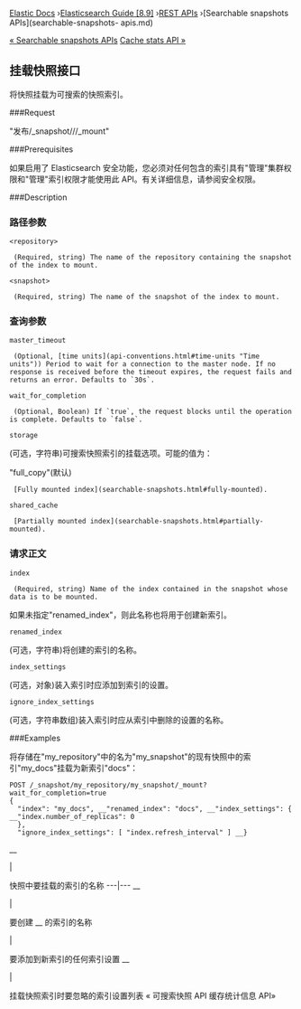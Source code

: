

[Elastic Docs](/guide/) ›[Elasticsearch Guide [8.9]](index.md) ›[REST
APIs](rest-apis.md) ›[Searchable snapshots APIs](searchable-snapshots-
apis.md)

[« Searchable snapshots APIs](searchable-snapshots-apis.md) [Cache stats API
»](searchable-snapshots-api-cache-stats.md)

## 挂载快照接口

将快照挂载为可搜索的快照索引。

###Request

"发布/_snapshot/<repository>/<snapshot>/_mount"

###Prerequisites

如果启用了 Elasticsearch 安全功能，您必须对任何包含的索引具有"管理"集群权限和"管理"索引权限才能使用此 API。有关详细信息，请参阅安全权限。

###Description

### 路径参数

`<repository>`

     (Required, string) The name of the repository containing the snapshot of the index to mount. 
`<snapshot>`

     (Required, string) The name of the snapshot of the index to mount. 

### 查询参数

`master_timeout`

     (Optional, [time units](api-conventions.html#time-units "Time units")) Period to wait for a connection to the master node. If no response is received before the timeout expires, the request fails and returns an error. Defaults to `30s`. 
`wait_for_completion`

     (Optional, Boolean) If `true`, the request blocks until the operation is complete. Defaults to `false`. 
`storage`

    

(可选，字符串)可搜索快照索引的挂载选项。可能的值为：

"full_copy"(默认)

     [Fully mounted index](searchable-snapshots.html#fully-mounted). 
`shared_cache`

     [Partially mounted index](searchable-snapshots.html#partially-mounted). 

### 请求正文

`index`

     (Required, string) Name of the index contained in the snapshot whose data is to be mounted. 

如果未指定"renamed_index"，则此名称也将用于创建新索引。

`renamed_index`

    

(可选，字符串)将创建的索引的名称。

`index_settings`

    

(可选，对象)装入索引时应添加到索引的设置。

`ignore_index_settings`

    

(可选，字符串数组)装入索引时应从索引中删除的设置的名称。

###Examples

将存储在"my_repository"中的名为"my_snapshot"的现有快照中的索引"my_docs"挂载为新索引"docs"：

    
    
    POST /_snapshot/my_repository/my_snapshot/_mount?wait_for_completion=true
    {
      "index": "my_docs", __"renamed_index": "docs", __"index_settings": { __"index.number_of_replicas": 0
      },
      "ignore_index_settings": [ "index.refresh_interval" ] __}

__

|

快照中要挂载的索引的名称 ---|--- __

|

要创建 __ 的索引的名称

|

要添加到新索引的任何索引设置 __

|

挂载快照索引时要忽略的索引设置列表 « 可搜索快照 API 缓存统计信息 API»